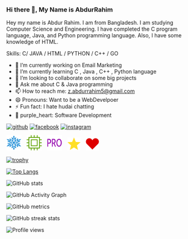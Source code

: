 ### Hi there 👋, My Name is AbdurRahim


Hey my name is Abdur Rahim. I am from Bangladesh. I am studying Computer Science and Engineering. I have completed the C program language, Java, and Python programming language. Also, I have some knowledge of HTML.

Skills: C/ JAVA / HTML / PYTHON / C++ / GO

- 🔭 I’m currently working on Email Marketing  
- 🌱 I’m currently learning C , Java , C++ , Python language 
- 👯 I’m looking to collaborate on some big projects 
- 💬 Ask me about C & Java programming 
- 📫 How to reach me: z.abdurrahim5@gmail.com 
- 😄 Pronouns: Want to be a WebDevelpoer 
- ⚡ Fun fact: I hate hudai chatting
- 💜 purple_heart: Software Development


[<img src='https://cdn.jsdelivr.net/npm/simple-icons@3.0.1/icons/github.svg' alt='github' height='40'>](https://github.com/abdurrahim220)  [<img src='https://cdn.jsdelivr.net/npm/simple-icons@3.0.1/icons/facebook.svg' alt='facebook' height='40'>](https://www.facebook.com/https://www.facebook.com/royal.wd)  [<img src='https://cdn.jsdelivr.net/npm/simple-icons@3.0.1/icons/instagram.svg' alt='instagram' height='40'>](https://www.instagram.com/https://www.instagram.com/rahim.royal//)  

<a href='https://archiveprogram.github.com/'><img src='https://raw.githubusercontent.com/acervenky/animated-github-badges/master/assets/acbadge.gif' width='40' height='40'></a> <a href='https://docs.github.com/en/developers'><img src='https://raw.githubusercontent.com/acervenky/animated-github-badges/master/assets/devbadge.gif' width='40' height='40'></a> <a href='https://github.com/pricing'><img src='https://raw.githubusercontent.com/acervenky/animated-github-badges/master/assets/pro.gif' width='40' height='40'></a> <a href='https://stars.github.com/'><img src='https://raw.githubusercontent.com/acervenky/animated-github-badges/master/assets/starbadge.gif' width='35' height='35'></a> <a href='https://docs.github.com/en/github/supporting-the-open-source-community-with-github-sponsors'><img src='https://raw.githubusercontent.com/acervenky/animated-github-badges/master/assets/sponsorbadge.gif' width='35' height='35'></a> 

[![trophy](https://github-profile-trophy.vercel.app/?username=abdurrahim220)](https://github.com/ryo-ma/github-profile-trophy)

[![Top Langs](https://github-readme-stats.vercel.app/api/top-langs/?username=abdurrahim220)](https://github.com/anuraghazra/github-readme-stats)

![GitHub stats](https://github-readme-stats.vercel.app/api?username=abdurrahim220&show_icons=true)  

![GitHub Activity Graph](https://activity-graph.herokuapp.com/graph?username=abdurrahim220)  

![GitHub metrics](https://metrics.lecoq.io/abdurrahim220)  

![GitHub streak stats](https://github-readme-streak-stats.herokuapp.com/?user=abdurrahim220)  

![Profile views](https://gpvc.arturio.dev/abdurrahim220)  
